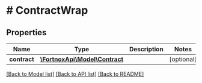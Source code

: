 # # ContractWrap

## Properties

Name | Type | Description | Notes
------------ | ------------- | ------------- | -------------
**contract** | [**\FortnoxApi\Model\Contract**](Contract.md) |  | [optional]

[[Back to Model list]](../../README.md#models) [[Back to API list]](../../README.md#endpoints) [[Back to README]](../../README.md)
